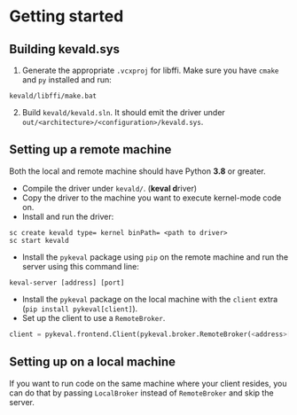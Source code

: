 # Getting started

## Building kevald.sys

1. Generate the appropriate `.vcxproj` for libffi. Make sure you have `cmake` and `py` installed and run:

```
kevald/libffi/make.bat
```

2. Build `kevald/kevald.sln`. It should emit the driver under `out/<architecture>/<configuration>/kevald.sys`.

## Setting up a remote machine

Both the local and remote machine should have Python **3.8** or greater.

* Compile the driver under `kevald/`. (**keval d**river)
* Copy the driver to the machine you want to execute kernel-mode code on.
* Install and run the driver:

```
sc create kevald type= kernel binPath= <path to driver>
sc start kevald
```

* Install the `pykeval` package using `pip` on the remote machine and run the server using this command line:

```
keval-server [address] [port]
```

* Install the `pykeval` package on the local machine with the `client` extra (`pip install pykeval[client]`).
* Set up the client to use a `RemoteBroker`.

```python
client = pykeval.frontend.Client(pykeval.broker.RemoteBroker(<address>[, port]))
```

## Setting up on a local machine

If you want to run code on the same machine where your client resides, you can do that by passing `LocalBroker` instead of `RemoteBroker` and skip the server.

